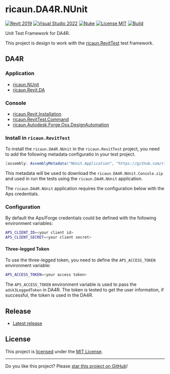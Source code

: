 ﻿# ricaun.DA4R.NUnit

[![Revit 2019](https://img.shields.io/badge/Revit-2019+-blue.svg)](../..)
[![Visual Studio 2022](https://img.shields.io/badge/Visual%20Studio-2022-blue)](../..)
[![Nuke](https://img.shields.io/badge/Nuke-Build-blue)](https://nuke.build/)
[![License MIT](https://img.shields.io/badge/License-MIT-blue.svg)](LICENSE)
[![Build](../../actions/workflows/Build.yml/badge.svg)](../../actions)

Unit Test Framework for DA4R.

This project is design to work with the [ricaun.RevitTest](https://ricaun.com/RevitTest) test framework.

## DA4R

### Application
* [ricaun.NUnit](https://github.com/ricaun-io/ricaun.NUnit)
* [ricaun.Revit.DA](https://github.com/ricaun-io/ricaun.Revit.DA)
### Console
* [ricaun.Revit.Installation](https://github.com/ricaun-io/ricaun.Revit.Installation)
* [ricaun.RevitTest.Command](https://github.com/ricaun-io/ricaun.RevitTest)
* [ricaun.Autodesk.Forge.Oss.DesignAutomation](https://github.com/ricaun-io/forge-api-dotnet-oss.design.automation)

### Install in `ricaun.RevitTest`

To install the `ricaun.DA4R.NUnit` in the `ricaun.RevitTest` project, you need to add the following metadata configuratio in your test project.

```C#
[assembly: AssemblyMetadata("NUnit.Application", "https://github.com/ricaun-io/ricaun.DA4R.NUnit/releases/latest/download/ricaun.DA4R.NUnit.Console.zip")]
```

This metadata will be used to download the `ricaun.DA4R.NUnit.Console.zip` and used in run the tests using the `ricaun.DA4R.NUnit` application.

The `ricaun.DA4R.NUnit` application requires the configuration below with the Aps credentials.

### Configuration

By default the Aps/Forge credentials could be defined with the following environment variables:

```bash
APS_CLIENT_ID=<your client id>
APS_CLIENT_SECRET=<your client secret>
```

#### Three-legged Token

To use the three-legged token, you need to define the `APS_ACCESS_TOKEN` environment variable:

```bash
APS_ACCESS_TOKEN=<your access token>
```

The `APS_ACCESS_TOKEN` environment variable is used to pass the `adsk3LeggedToken` in DA4R. The token is tested to get the user information, if successful, the token is used in the DA4R.

## Release

* [Latest release](../../releases/latest)

## License

This project is [licensed](LICENSE) under the [MIT License](https://en.wikipedia.org/wiki/MIT_License).

---

Do you like this project? Please [star this project on GitHub](../../stargazers)!